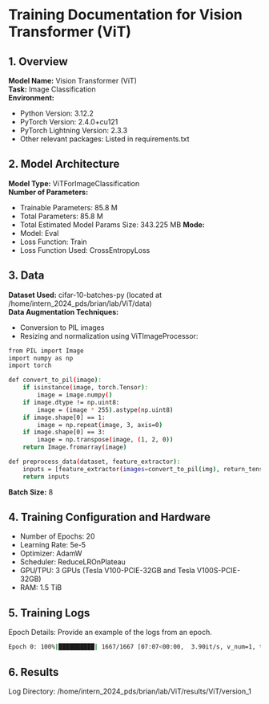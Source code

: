# Training Documentation for Vision Transformer (ViT)
## 1. Overview
**Model Name:** Vision Transformer (ViT) <br>
**Task:** Image Classification <br>
**Environment:**
* Python Version: 3.12.2
* PyTorch Version: 2.4.0+cu121
* PyTorch Lightning Version: 2.3.3
* Other relevant packages: Listed in requirements.txt

## 2. Model Architecture
**Model Type:** ViTForImageClassification <br>
**Number of Parameters:**
* Trainable Parameters: 85.8 M
* Total Parameters: 85.8 M
* Total Estimated Model Params Size: 343.225 MB
**Mode:**
* Model: Eval
* Loss Function: Train
* Loss Function Used: CrossEntropyLoss

## 3. Data
**Dataset Used:** cifar-10-batches-py (located at /home/intern_2024_pds/brian/lab/ViT/data) <br>
**Data Augmentation Techniques:**
* Conversion to PIL images
* Resizing and normalization using ViTImageProcessor:
```bash
from PIL import Image
import numpy as np
import torch

def convert_to_pil(image):
    if isinstance(image, torch.Tensor):
        image = image.numpy()
    if image.dtype != np.uint8:
        image = (image * 255).astype(np.uint8)
    if image.shape[0] == 1:
        image = np.repeat(image, 3, axis=0)
    if image.shape[0] == 3:
        image = np.transpose(image, (1, 2, 0))
    return Image.fromarray(image)

def preprocess_data(dataset, feature_extractor):
    inputs = [feature_extractor(images=convert_to_pil(img), return_tensors="pt") for img, _ in dataset]
    return inputs
```
**Batch Size:** 8

## 4. Training Configuration and Hardware
* Number of Epochs: 20
* Learning Rate: 5e-5
* Optimizer: AdamW
* Scheduler: ReduceLROnPlateau
* GPU/TPU: 3 GPUs (Tesla V100-PCIE-32GB and Tesla V100S-PCIE-32GB)
* RAM: 1.5 TiB

## 5. Training Logs
Epoch Details: Provide an example of the logs from an epoch.
```bash
Epoch 0: 100%|██████████| 1667/1667 [07:07<00:00,  3.90it/s, v_num=1, train_loss=0.610, train_acc=0.857]
```
## 6. Results
Log Directory: /home/intern_2024_pds/brian/lab/ViT/results/ViT/version_1
